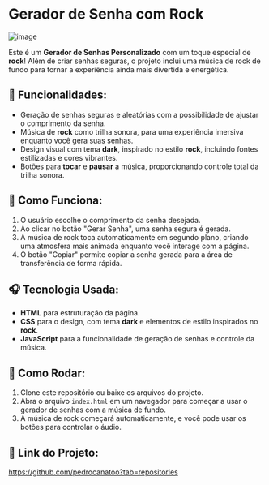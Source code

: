 # Gerador de Senha com Rock

![image](https://github.com/user-attachments/assets/67e3e60e-418d-45ab-9568-8ccbe40c1dae)


Este é um **Gerador de Senhas Personalizado** com um toque especial de **rock**! Além de criar senhas seguras, o projeto inclui uma música de rock de fundo para tornar a experiência ainda mais divertida e energética.

## 🚀 Funcionalidades:
- Geração de senhas seguras e aleatórias com a possibilidade de ajustar o comprimento da senha.
- Música de **rock** como trilha sonora, para uma experiência imersiva enquanto você gera suas senhas.
- Design visual com tema **dark**, inspirado no estilo **rock**, incluindo fontes estilizadas e cores vibrantes.
- Botões para **tocar** e **pausar** a música, proporcionando controle total da trilha sonora.

## 🎸 Como Funciona:
1. O usuário escolhe o comprimento da senha desejada.
2. Ao clicar no botão "Gerar Senha", uma senha segura é gerada.
3. A música de rock toca automaticamente em segundo plano, criando uma atmosfera mais animada enquanto você interage com a página.
4. O botão "Copiar" permite copiar a senha gerada para a área de transferência de forma rápida.

## 🎧 Tecnologia Usada:
- **HTML** para estruturação da página.
- **CSS** para o design, com tema **dark** e elementos de estilo inspirados no **rock**.
- **JavaScript** para a funcionalidade de geração de senhas e controle da música.

## 📂 Como Rodar:
1. Clone este repositório ou baixe os arquivos do projeto.
2. Abra o arquivo `index.html` em um navegador para começar a usar o gerador de senhas com a música de fundo.
3. A música de rock começará automaticamente, e você pode usar os botões para controlar o áudio.

## 🔗 Link do Projeto:
https://github.com/pedrocanatoo?tab=repositories
